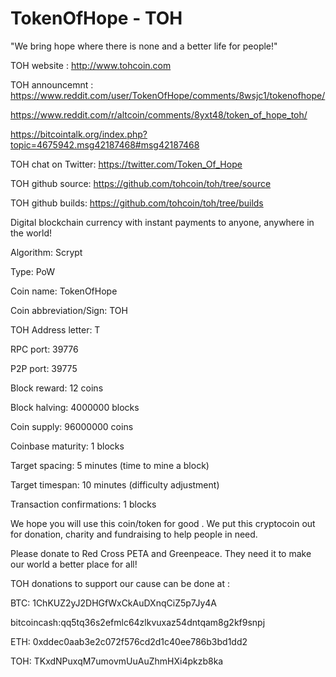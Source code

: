 # TokenOfHope - TOH

"We bring hope where there is none and a better life for people!"

TOH website : http://www.tohcoin.com

TOH announcemnt : https://www.reddit.com/user/TokenOfHope/comments/8wsjc1/tokenofhope/

https://www.reddit.com/r/altcoin/comments/8yxt48/token_of_hope_toh/

https://bitcointalk.org/index.php?topic=4675942.msg42187468#msg42187468

TOH chat on Twitter: https://twitter.com/Token_Of_Hope

TOH github source: https://github.com/tohcoin/toh/tree/source

TOH github builds: https://github.com/tohcoin/toh/tree/builds

Digital blockchain currency with instant payments to anyone, anywhere in the world! 

Algorithm: Scrypt

Type: PoW

Coin name: TokenOfHope

Coin abbreviation/Sign: TOH

TOH Address letter: T

RPC port: 39776

P2P port: 39775

Block reward: 12 coins

Block halving: 4000000 blocks

Coin supply: 96000000 coins

Coinbase maturity: 1 blocks

Target spacing: 5 minutes (time to mine a block)

Target timespan: 10 minutes (difficulty adjustment)

Transaction confirmations: 1 blocks


We hope you will use this coin/token for good . We put this cryptocoin out for donation, charity and fundraising to help people in need.

Please donate to Red Cross PETA and Greenpeace. They need it to make our world a better place for all!

TOH donations to support our cause can be done at :

BTC: 1ChKUZ2yJ2DHGfWxCkAuDXnqCiZ5p7Jy4A

bitcoincash:qq5tq36s2efmlc64zlkvuxaz54dntqam8g2kf9snpj

ETH: 0xddec0aab3e2c072f576cd2d1c40ee786b3bd1dd2

TOH: TKxdNPuxqM7umovmUuAuZhmHXi4pkzb8ka

